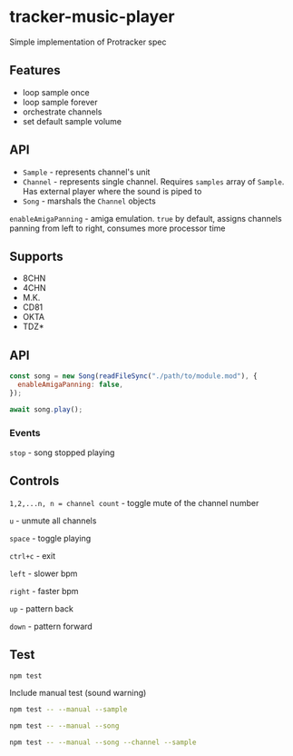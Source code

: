 # tracker-music-player

Simple implementation of Protracker spec

## Features

- loop sample once
- loop sample forever
- orchestrate channels
- set default sample volume

## API

- `Sample` - represents channel's unit
- `Channel` - represents single channel. Requires `samples` array of `Sample`. Has external player where the sound is piped to
- `Song` - marshals the `Channel` objects

`enableAmigaPanning` - amiga emulation. `true` by default, assigns channels panning from left to right, consumes more processor time

## Supports

- 8CHN
- 4CHN
- M.K.
- CD81
- OKTA
- TDZ\*

## API

```js
const song = new Song(readFileSync("./path/to/module.mod"), {
  enableAmigaPanning: false,
});

await song.play();
```

### Events

`stop` - song stopped playing

## Controls

`1,2,...n, n = channel count` - toggle mute of the channel number

`u` - unmute all channels

`space` - toggle playing

`ctrl+c` - exit

`left` - slower bpm

`right` - faster bpm

`up` - pattern back

`down` - pattern forward

## Test

```bash
npm test
```

Include manual test (sound warning)

```bash
npm test -- --manual --sample
```

```bash
npm test -- --manual --song
```

```bash
npm test -- --manual --song --channel --sample
```
